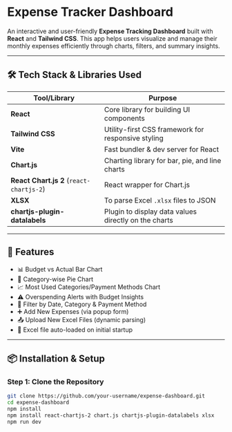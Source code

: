 # Expense Tracker Dashboard

An interactive and user-friendly **Expense Tracking Dashboard** built with **React** and **Tailwind CSS**. This app helps users visualize and manage their monthly expenses efficiently through charts, filters, and summary insights.

---

## 🛠 Tech Stack & Libraries Used

| Tool/Library | Purpose |
|--------------|---------|
| **React** | Core library for building UI components |
| **Tailwind CSS** | Utility-first CSS framework for responsive styling |
| **Vite** | Fast bundler & dev server for React |
| **Chart.js** | Charting library for bar, pie, and line charts |
| **React Chart.js 2** (`react-chartjs-2`) | React wrapper for Chart.js |
| **XLSX** | To parse Excel `.xlsx` files to JSON |
| **chartjs-plugin-datalabels** | Plugin to display data values directly on the charts |

---

## 🚀 Features

- 📊 Budget vs Actual Bar Chart
- 🥧 Category-wise Pie Chart
- 📈 Most Used Categories/Payment Methods Chart
- ⚠️ Overspending Alerts with Budget Insights
- 📅 Filter by Date, Category & Payment Method
- ➕ Add New Expenses (via popup form)
- 📤 Upload New Excel Files (dynamic parsing)
- 📁 Excel file auto-loaded on initial startup

---

## 📦 Installation & Setup

### Step 1: Clone the Repository

```bash
git clone https://github.com/your-username/expense-dashboard.git
cd expense-dashboard
npm install
npm install react-chartjs-2 chart.js chartjs-plugin-datalabels xlsx
npm run dev


